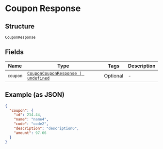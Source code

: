 
# Coupon Response

## Structure

`CouponResponse`

## Fields

| Name | Type | Tags | Description |
|  --- | --- | --- | --- |
| `coupon` | [`CouponCouponResponse \| undefined`](../../doc/models/coupon-coupon-response.md) | Optional | - |

## Example (as JSON)

```json
{
  "coupon": {
    "id": 214.44,
    "name": "name4",
    "code": "code2",
    "description": "description6",
    "amount": 97.66
  }
}
```

